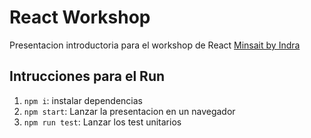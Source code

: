 # React Workshop
Presentacion introductoria para el workshop de React
[Minsait by Indra](https://www.minsait.com/es)

## Intrucciones para el Run
1. `npm i`: instalar dependencias
2. `npm start`: Lanzar la presentacion en un navegador
3. `npm run test`: Lanzar los test unitarios